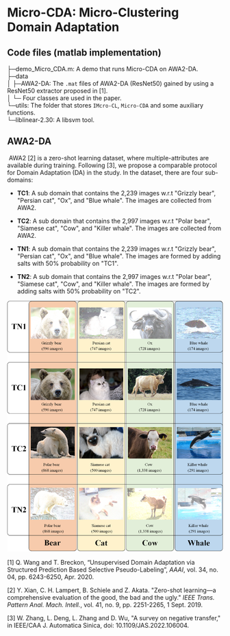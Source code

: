 # Micro-CDA: Micro-Clustering Domain Adaptation



## Code files (matlab implementation)

├─demo_Micro_CDA.m: A demo that runs Micro-CDA on AWA2-DA.  
├─data  
│  ├─AWA2-DA: The `.mat` files of AWA2-DA (ResNet50) gained by using a ResNet50 extractor proposed in [1].    
│  └─				    Four classes are used in the paper.  
└─utils: The folder that stores `IMcro-CL`, `Micro-CDA` and some auxiliary functions.  
      └─liblinear-2.30: A libsvm tool.  



## AWA2-DA

​	AWA2 [2] is a zero-shot learning dataset, where multiple-attributes are available during training. Following [3], we propose a comparable protocol for Domain Adaptation (DA) in the study. In the dataset, there are four sub-domains:

- **TC1**: A sub domain that contains the 2,239 images w.r.t "Grizzly bear", "Persian cat", "Ox", and "Blue whale". The images are collected  from AWA2.

- **TC2**: A sub domain that contains the 2,997 images w.r.t "Polar bear", "Siamese cat", "Cow", and "Killer whale". The images are collected from AWA2.

- **TN1**: A sub domain that contains the 2,239 images w.r.t "Grizzly bear", "Persian cat", "Ox", and "Blue whale". The images are formed by adding salts with 50% probability on "TC1".

- **TN2**: A sub domain that contains the 2,997 images w.r.t "Polar bear", "Siamese cat", "Cow", and "Killer whale". The images are formed by adding salts with 50% probability on "TC2".

  

<img src="./data/AWA2-DA/figure.png" alt="Fig" style="zoom:60%;" />



[1] Q. Wang and T. Breckon, “Unsupervised Domain Adaptation via Structured Prediction Based Selective Pseudo-Labeling”, *AAAI*, vol. 34, no. 04, pp. 6243-6250, Apr. 2020.

[2] Y. Xian, C. H. Lampert, B. Schiele and Z. Akata. "Zero-shot learning—a comprehensive evaluation of the good, the bad and the ugly." *IEEE Trans. Pattern Anal. Mach. Intell.*, vol. 41, no. 9, pp. 2251-2265, 1 Sept. 2019.

[3] W. Zhang, L. Deng, L. Zhang and D. Wu, "A survey on negative transfer," in IEEE/CAA J. Automatica Sinica, doi: 10.1109/JAS.2022.106004.